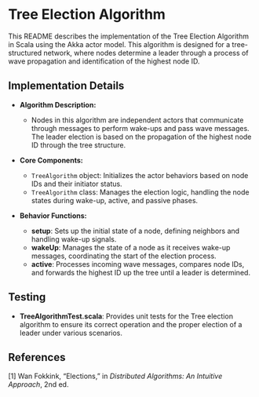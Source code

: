# Tree Election Algorithm

This README describes the implementation of the Tree Election Algorithm in Scala using the Akka actor model. This algorithm is designed for a tree-structured network, where nodes determine a leader through a process of wave propagation and identification of the highest node ID.

## Implementation Details

- **Algorithm Description:**
  - Nodes in this algorithm are independent actors that communicate through messages to perform wake-ups and pass wave messages. The leader election is based on the propagation of the highest node ID through the tree structure.
  
- **Core Components:**
  - `TreeAlgorithm` object: Initializes the actor behaviors based on node IDs and their initiator status.
  - `TreeAlgorithm` class: Manages the election logic, handling the node states during wake-up, active, and passive phases.

- **Behavior Functions:**
  - **setup**: Sets up the initial state of a node, defining neighbors and handling wake-up signals.
  - **wakeUp**: Manages the state of a node as it receives wake-up messages, coordinating the start of the election process.
  - **active**: Processes incoming wave messages, compares node IDs, and forwards the highest ID up the tree until a leader is determined.

## Testing

- **TreeAlgorithmTest.scala**: Provides unit tests for the Tree election algorithm to ensure its correct operation and the proper election of a leader under various scenarios.

## References

[1] Wan Fokkink, “Elections,” in *Distributed Algorithms: An Intuitive Approach*, 2nd ed.
